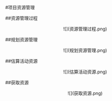 #项目资源管理

##资源管理过程
<div align=center>
![](资源管理过程.png)
</div>

##规划资源管理
<div align=center>
![](规划资源管理.png)
</div>

##估算活动资源
<div align=center>
![](估算活动资源.png)
</div>

##获取资源
<div align=center>
![](获取资源.png)
</div>